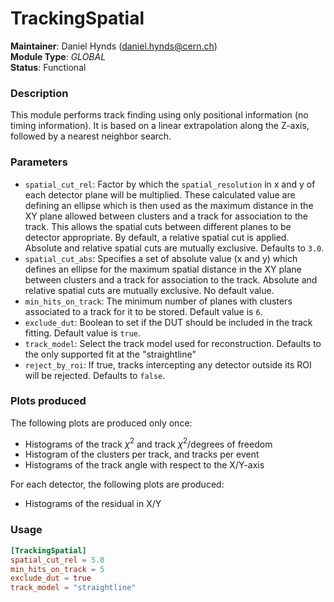 # TrackingSpatial
**Maintainer**: Daniel Hynds (<daniel.hynds@cern.ch>)  
**Module Type**: *GLOBAL*  
**Status**: Functional

### Description
This module performs track finding using only positional information (no timing information). It is based on a linear extrapolation along the Z-axis, followed by a nearest neighbor search.


### Parameters
* `spatial_cut_rel`: Factor by which the `spatial_resolution` in x and y of each detector plane will be multiplied. These calculated value are defining an ellipse which is then used as the maximum distance in the XY plane allowed between clusters and a track for association to the track. This allows the spatial cuts between different planes to be detector appropriate. By default, a relative spatial cut is applied. Absolute and relative spatial cuts are mutually exclusive. Defaults to `3.0`.
* `spatial_cut_abs`: Specifies a set of absolute value (x and y) which defines an ellipse for the maximum spatial distance in the XY plane between clusters and a track for association to the track. Absolute and relative spatial cuts are mutually exclusive. No default value.
* `min_hits_on_track`: The minimum number of planes with clusters associated to a track for it to be stored. Default value is `6`.
* `exclude_dut`: Boolean to set if the DUT should be included in the track fitting. Default value is `true`.
* `track_model`: Select the track model used for reconstruction. Defaults to
the only supported fit at the "straightline"
* `reject_by_roi`: If true, tracks intercepting any detector outside its ROI will be rejected. Defaults to `false`.

### Plots produced

The following plots are produced only once:

* Histograms of the track $\chi^2$ and track $\chi^2$/degrees of freedom
* Histogram of the clusters per track, and tracks per event
* Histograms of the track angle with respect to the X/Y-axis

For each detector, the following plots are produced:

* Histograms of the residual in X/Y

### Usage
```toml
[TrackingSpatial]
spatial_cut_rel = 5.0
min_hits_on_track = 5
exclude_dut = true
track_model = "straightline"

```
